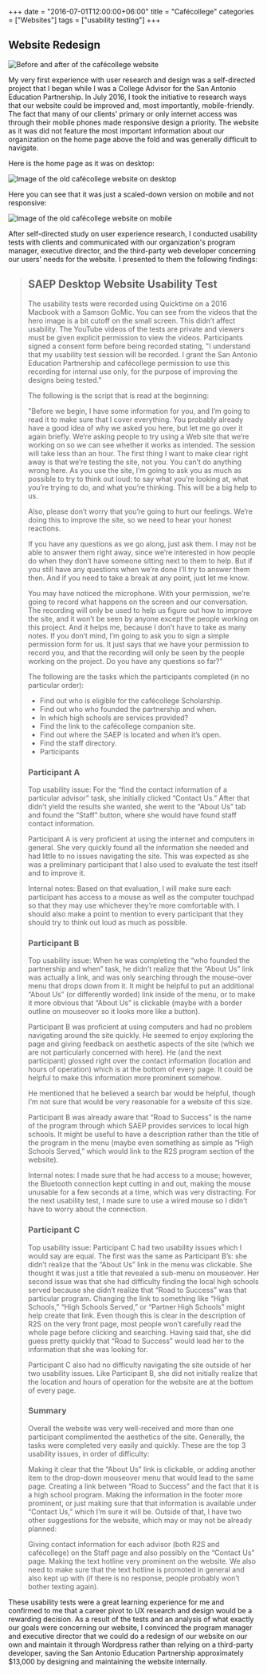 +++
date = "2016-07-01T12:00:00+06:00"
title = "Cafécollege"
categories = ["Websites"]
tags = ["usability testing"]
+++
## Website Redesign

![Before and after of the cafécollege website](/img/cafecollege1.png "Cafécollege Website, Before and After")

My very first experience with user research and design was a self-directed project that I began while I was a College Advisor for the San Antonio Education Partnership. In July 2016, I took the initiative to research ways that our website could be improved and, most importantly, mobile-friendly. The fact that many of our clients' primary or only internet access was through their mobile phones made responsive design a priority. The website as it was did not feature the most important information about our organization on the home page above the fold and was generally difficult to navigate.

Here is the home page as it was on desktop:

![Image of the old cafécollege website on desktop](/img/cafecollege2.jpg "Previous Cafécollege Website on Desktop")

Here you can see that it was just a scaled-down version on mobile and not responsive:

![Image of the old cafécollege website on mobile](/img/cafecollege3.jpg "Previous Cafécollege Website on Mobile")

After self-directed study on user experience research, I conducted usability tests with clients and communicated with our organization's program manager, executive director, and the third-party web developer concerning our users' needs for the website. I presented to them the following findings:

> ## SAEP Desktop Website Usability Test
>
> The usability tests were recorded using Quicktime on a 2016 Macbook with a Samson GoMic. You can see from the videos that the hero image is a bit cutoff on the small screen. This didn’t affect usability. The YouTube videos of the tests are private and viewers must be given explicit permission to view the videos. Participants signed a consent form before being recorded stating, "I understand that my usability test session will be recorded. I grant the San Antonio Education Partnership and cafécollege permission to use this recording for internal use only, for the purpose of improving the designs being tested."
>
> The following is the script that is read at the beginning:
>
> "Before we begin, I have some information for you, and I’m going to read it to make sure that I cover everything. You probably already have a good idea of why we asked you here, but let me go over it again briefly. We’re asking people to try using a Web site that we’re working on so we can see whether it works as intended. The session will take less than an hour. The first thing I want to make clear right away is that we’re testing the site, not you. You can’t do anything wrong here. As you use the site, I’m going to ask you as much as possible to try to think out loud: to say what you’re looking at, what you’re trying to do, and what you’re thinking. This will be a big help to us.
>
> Also, please don’t worry that you’re going to hurt our feelings. We’re doing this to improve the site, so we need to hear your honest reactions.
>
>
> If you have any questions as we go along, just ask them. I may not be able to answer them right away, since we’re interested in how people do when they don’t have someone sitting next to them to help. But if you still have any questions when we’re done I’ll try to answer them then. And if you need to take a break at any point, just let me know.
>
> You may have noticed the microphone. With your permission, we’re going to record what happens on the screen and our conversation. The recording will only be used to help us figure out how to improve the site, and it won’t be seen by anyone except the people working on this project. And it helps me, because I don’t have to take as many notes. If you don’t mind, I’m going to ask you to sign a simple permission form for us. It just says that we have your permission to record you, and that the recording will only be seen by the people working on the project. Do you have any questions so far?"
>
> The following are the tasks which the participants completed (in no particular order):
>
> * Find out who is eligible for the cafécollege Scholarship.
> * Find out who who founded the partnership and when.
> * In which high schools are services provided?
> * Find the link to the cafécollege companion site.
> * Find out where the SAEP is located and when it’s open.
> * Find the staff directory.
> * Participants
>
> ### Participant A
>
> Top usability issue: For the “find the contact information of a particular advisor” task, she initially clicked “Contact Us.” After that didn’t yield the results she wanted, she went to the “About Us” tab and found the “Staff” button, where she would have found staff contact information.
>
> Participant A is very proficient at using the internet and computers in general. She very quickly found all the information she needed and had little to no issues navigating the site. This was expected as she was a preliminary participant that I also used to evaluate the test itself and to improve it.
>
> Internal notes: Based on that evaluation, I will make sure each participant has access to a mouse as well as the computer touchpad so that they may use whichever they’re more comfortable with. I should also make a point to mention to every participant that they should try to think out loud as much as possible.
>
> ### Participant B
>
> Top usability issue: When he was completing the “who founded the partnership and when” task, he didn’t realize that the “About Us” link was actually a link, and was only searching through the mouse-over menu that drops down from it. It might be helpful to put an additional “About Us” (or differently worded) link inside of the menu, or to make it more obvious that “About Us” is clickable (maybe with a border outline on mouseover so it looks more like a button).
>
> Participant B was proficient at using computers and had no problem navigating around the site quickly. He seemed to enjoy exploring the page and giving feedback on aesthetic aspects of the site (which we are not particularly concerned with here). He (and the next participant) glossed right over the contact information (location and hours of operation) which is at the bottom of every page. It could be helpful to make this information more prominent somehow.
>
> He mentioned that he believed a search bar would be helpful, though I’m not sure that would be very reasonable for a website of this size.
>
> Participant B was already aware that “Road to Success” is the name of the program through which SAEP provides services to local high schools. It might be useful to have a description rather than the title of the program in the menu (maybe even something as simple as “High Schools Served,” which would link to the R2S program section of the website).
>
> Internal notes: I made sure that he had access to a mouse; however, the Bluetooth connection kept cutting in and out, making the mouse unusable for a few seconds at a time, which was very distracting. For the next usability test, I made sure to use a wired mouse so I didn’t have to worry about the connection.
>
> ### Participant C
>
> Top usability issue: Participant C had two usability issues which I would say are equal. The first was the same as Participant B’s: she didn’t realize that the “About Us” link in the menu was clickable. She thought it was just a title that revealed a sub-menu on mouseover. Her second issue was that she had difficulty finding the local high schools served because she didn’t realize that “Road to Success” was that particular program. Changing the link to something like “High Schools,” “High Schools Served,” or “Partner High Schools” might help create that link. Even though this is clear in the description of R2S on the very front page, most people won’t carefully read the whole page before clicking and searching. Having said that, she did guess pretty quickly that “Road to Success” would lead her to the information that she was looking for.
>
> Participant C also had no difficulty navigating the site outside of her two usability issues. Like Participant B, she did not initially realize that the location and hours of operation for the website are at the bottom of every page.
>
> ### Summary
>
> Overall the website was very well-received and more than one participant complimented the aesthetics of the site. Generally, the tasks were completed very easily and quickly. These are the top 3 usability issues, in order of difficulty:
>
> Making it clear that the “About Us” link is clickable, or adding another item to the drop-down mouseover menu that would lead to the same page.
> Creating a link between “Road to Success” and the fact that it is a high school program.
> Making the information in the footer more prominent, or just making sure that that information is available under “Contact Us,” which I’m sure it will be.
> Outside of that, I have two other suggestions for the website, which may or may not be already planned:
>
> Giving contact information for each advisor (both R2S and cafécollege) on the Staff page and also possibly on the “Contact Us” page.
> Making the text hotline very prominent on the website. We also need to make sure that the text hotline is promoted in general and also kept up with (if there is no response, people probably won’t bother texting again).

These usability tests were a great learning experience for me and confirmed to me that a career pivot to UX research and design would be a rewarding decision. As a result of the tests and an analysis of what exactly our goals were concerning our website, I convinced the program manager and executive director that we could do a redesign of our website on our own and maintain it through Wordpress rather than relying on a third-party developer, saving the San Antonio Education Partnership approximately $13,000 by designing and maintaining the website internally.

